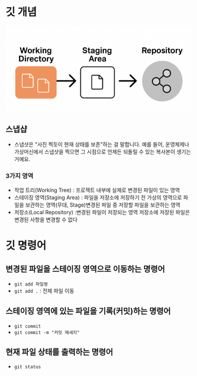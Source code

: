 # 깃 개념
![깃 프로세스](./업로드1.png)

## 스냅샵
- 스냅샷은 "사진 찍듯이 현재 상태를 보존"하는 걸 말합니다.
예를 들어, 운영체제나 가상머신에서 스냅샷을 찍으면 그 시점으로 언제든 되돌릴 수 있는 복사본이 생기는 거예요.

### 3가지 영역
* 작업 트리(Working Tree)
: 프로젝트 내부에 실제로 변경된 파일이 있는 영역
* 스테이징 영역(Staging Area)
: 파일을 저장소에 저장하기 전 가상의 영역으로 파일을 보관하는 영역(무대, Stage)변경된 파일 중 저장할 파일을 보관하는 영역
* 저장소(Local Repository)
:변경된 파일이 저장되는 영역
저장소에 저장된 파일은 변경된 사항을 변경할 수 없다

# 깃 명령어

## 변경된 파일을 스테이징 영역으로 이동하는 명령어 
- `git add 파일명`
- `git add .` : 전체 파일 이동

## 스테이징 영역에 있는 파일을 기록(커밋)하는 명령어
- `git commit` 
- `git commit -m "커밋 메세지"` 

## 현재 파일 상태를 출력하는 명령어 
- `git status`